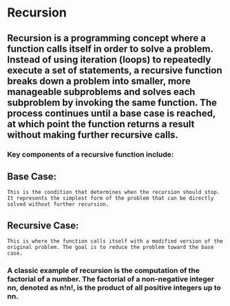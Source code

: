 # Recursion


## Recursion is a programming concept where a function calls itself in order to solve a problem. Instead of using iteration (loops) to repeatedly execute a set of statements, a recursive function breaks down a problem into smaller, more manageable subproblems and solves each subproblem by invoking the same function. The process continues until a base case is reached, at which point the function returns a result without making further recursive calls.

### Key components of a recursive function include:

## Base Case: 

    This is the condition that determines when the recursion should stop. It represents the simplest form of the problem that can be directly solved without further recursion.

## Recursive Case: 

    This is where the function calls itself with a modified version of the original problem. The goal is to reduce the problem toward the base case.

### A classic example of recursion is the computation of the factorial of a number. The factorial of a non-negative integer nn, denoted as n!n!, is the product of all positive integers up to nn.